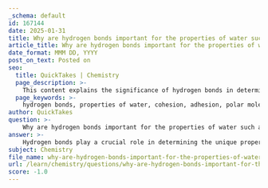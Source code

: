 ```yaml
---
_schema: default
id: 167144
date: 2025-01-31
title: Why are hydrogen bonds important for the properties of water such as cohesion and adhesion?
article_title: Why are hydrogen bonds important for the properties of water such as cohesion and adhesion?
date_format: MMM DD, YYYY
post_on_text: Posted on
seo:
  title: QuickTakes | Chemistry
  page_description: >-
    This content explains the significance of hydrogen bonds in determining the properties of water, particularly its cohesion and adhesion, and highlights their importance in biological processes and water behavior.
  page_keywords: >-
    hydrogen bonds, properties of water, cohesion, adhesion, polar molecule, surface tension, water transport, capillary action, biological processes, xylem, water molecules, solvent properties
author: QuickTakes
question: >-
    Why are hydrogen bonds important for the properties of water such as cohesion and adhesion?
answer: >-
    Hydrogen bonds play a crucial role in determining the unique properties of water, particularly its cohesion and adhesion. Here’s a detailed explanation of how these bonds contribute to these properties:\n\n### Hydrogen Bonds and Water's Properties\n\n1. **Formation of Hydrogen Bonds**:\n   - Water (H₂O) is a polar molecule, meaning it has a partial positive charge on the hydrogen atoms and a partial negative charge on the oxygen atom due to the difference in electronegativity. This polarity allows water molecules to attract each other, forming hydrogen bonds. Each water molecule can form hydrogen bonds with up to three other water molecules, creating a dynamic network of interactions.\n\n2. **Cohesion**:\n   - Cohesion refers to the attraction between molecules of the same substance. In water, hydrogen bonds create strong cohesive forces, which are responsible for water's high surface tension. This high surface tension allows water to form droplets and enables small objects, like water striders, to walk on its surface. The cohesive property is also essential for the movement of water within plants, as it helps maintain a continuous column of water in the xylem.\n\n3. **Adhesion**:\n   - Adhesion is the attraction between molecules of different substances. Water's ability to adhere to other polar surfaces is also a result of hydrogen bonding. For example, when water comes into contact with glass, it adheres to the surface, leading to the formation of a meniscus in a graduated cylinder. This property is crucial for capillary action, which allows water to travel against gravity in plants, facilitating nutrient transport.\n\n### Importance of Cohesion and Adhesion\n- The balance of cohesion and adhesion is vital for various biological processes. For instance, in plants, cohesion helps in the upward movement of water from roots to leaves, while adhesion allows water to cling to the walls of xylem vessels, aiding in its ascent.\n\n### Summary\nIn summary, hydrogen bonds are fundamental to the properties of water, enabling both cohesion and adhesion. These properties are essential for life, influencing processes such as water transport in plants and the behavior of water in various environments. The unique characteristics of water, driven by hydrogen bonding, underscore its importance as a solvent and its role in sustaining life on Earth.
subject: Chemistry
file_name: why-are-hydrogen-bonds-important-for-the-properties-of-water-such-as-cohesion-and-adhesion.md
url: /learn/chemistry/questions/why-are-hydrogen-bonds-important-for-the-properties-of-water-such-as-cohesion-and-adhesion
score: -1.0
---
```


&nbsp;